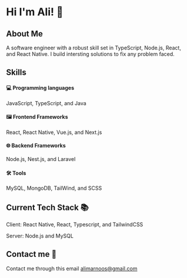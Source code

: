 
# Hi I'm Ali! 👋

## About Me
A software engineer with a robust skill set in TypeScript, Node.js, React, and React Native. I build intersting solutions to fix any problem faced.





## Skills

#### 💻 Programming languages 
JavaScript, TypeScript, and Java

#### 🖼️ Frontend Frameworks
React, React Native, Vue.js, and Next.js 

#### 🌐 Backend Frameworks
Node.js, Nest.js, and Laravel

#### 🛠️ Tools
MySQL, MongoDB, TailWind, and SCSS

## Current Tech Stack 📚
Client: React Native, React, Typescript, and TailwindCSS

Server: Node.js and MySQL

## Contact me 📇
Contact me through this email alimarnoos@gmail.com

